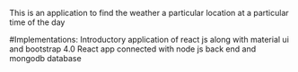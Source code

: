 This is an application to find the weather a particular location at a particular time of the day 

#Implementations:
Introductory application of react js along with material ui and bootstrap 4.0
React app connected with node js back end and mongodb database
